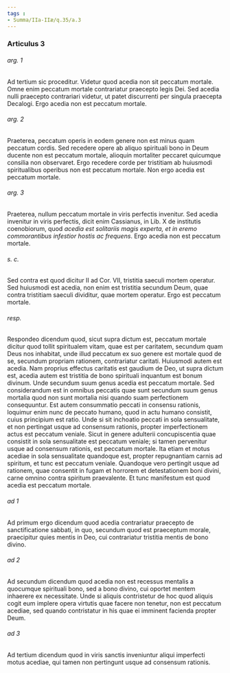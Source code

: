 ```yaml
---
tags : 
- Summa/IIa-IIæ/q.35/a.3
---
```


### Articulus 3

###### arg. 1
Ad tertium sic proceditur. Videtur quod acedia non sit peccatum mortale. Omne enim peccatum mortale contrariatur praecepto legis Dei. Sed acedia nulli praecepto contrariari videtur, ut patet discurrenti per singula praecepta Decalogi. Ergo acedia non est peccatum mortale.

###### arg. 2
Praeterea, peccatum operis in eodem genere non est minus quam peccatum cordis. Sed recedere opere ab aliquo spirituali bono in Deum ducente non est peccatum mortale, alioquin mortaliter peccaret quicumque consilia non observaret. Ergo recedere corde per tristitiam ab huiusmodi spiritualibus operibus non est peccatum mortale. Non ergo acedia est peccatum mortale.

###### arg. 3
Praeterea, nullum peccatum mortale in viris perfectis invenitur. Sed acedia invenitur in viris perfectis, dicit enim Cassianus, in Lib. X de institutis coenobiorum, quod *acedia est solitariis magis experta, et in eremo commorantibus infestior hostis ac frequens*. Ergo acedia non est peccatum mortale.

###### s. c.
Sed contra est quod dicitur II ad Cor. VII, tristitia saeculi mortem operatur. Sed huiusmodi est acedia, non enim est tristitia secundum Deum, quae contra tristitiam saeculi dividitur, quae mortem operatur. Ergo est peccatum mortale.

###### resp.
Respondeo dicendum quod, sicut supra dictum est, peccatum mortale dicitur quod tollit spiritualem vitam, quae est per caritatem, secundum quam Deus nos inhabitat, unde illud peccatum ex suo genere est mortale quod de se, secundum propriam rationem, contrariatur caritati. Huiusmodi autem est acedia. Nam proprius effectus caritatis est gaudium de Deo, ut supra dictum est, acedia autem est tristitia de bono spirituali inquantum est bonum divinum. Unde secundum suum genus acedia est peccatum mortale. Sed considerandum est in omnibus peccatis quae sunt secundum suum genus mortalia quod non sunt mortalia nisi quando suam perfectionem consequuntur. Est autem consummatio peccati in consensu rationis, loquimur enim nunc de peccato humano, quod in actu humano consistit, cuius principium est ratio. Unde si sit inchoatio peccati in sola sensualitate, et non pertingat usque ad consensum rationis, propter imperfectionem actus est peccatum veniale. Sicut in genere adulterii concupiscentia quae consistit in sola sensualitate est peccatum veniale; si tamen pervenitur usque ad consensum rationis, est peccatum mortale. Ita etiam et motus acediae in sola sensualitate quandoque est, propter repugnantiam carnis ad spiritum, et tunc est peccatum veniale. Quandoque vero pertingit usque ad rationem, quae consentit in fugam et horrorem et detestationem boni divini, carne omnino contra spiritum praevalente. Et tunc manifestum est quod acedia est peccatum mortale.

###### ad 1
Ad primum ergo dicendum quod acedia contrariatur praecepto de sanctificatione sabbati, in quo, secundum quod est praeceptum morale, praecipitur quies mentis in Deo, cui contrariatur tristitia mentis de bono divino.

###### ad 2
Ad secundum dicendum quod acedia non est recessus mentalis a quocumque spirituali bono, sed a bono divino, cui oportet mentem inhaerere ex necessitate. Unde si aliquis contristetur de hoc quod aliquis cogit eum implere opera virtutis quae facere non tenetur, non est peccatum acediae, sed quando contristatur in his quae ei imminent facienda propter Deum.

###### ad 3
Ad tertium dicendum quod in viris sanctis inveniuntur aliqui imperfecti motus acediae, qui tamen non pertingunt usque ad consensum rationis.

